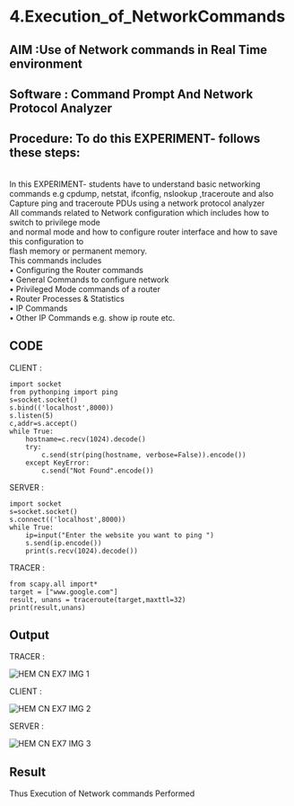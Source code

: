 # 4.Execution_of_NetworkCommands
## AIM :Use of Network commands in Real Time environment
## Software : Command Prompt And Network Protocol Analyzer
## Procedure: To do this EXPERIMENT- follows these steps:
<BR>
In this EXPERIMENT- students have to understand basic networking commands e.g cpdump, netstat, ifconfig, nslookup ,traceroute and also Capture ping and traceroute PDUs using a network protocol analyzer 
<BR>
All commands related to Network configuration which includes how to switch to privilege mode
<BR>
and normal mode and how to configure router interface and how to save this configuration to
<BR>
flash memory or permanent memory.
<BR>
This commands includes
<BR>
• Configuring the Router commands
<BR>
• General Commands to configure network
<BR>
• Privileged Mode commands of a router 
<BR>
• Router Processes & Statistics
<BR>
• IP Commands
<BR>
• Other IP Commands e.g. show ip route etc.
<BR>

## CODE
CLIENT :
```
import socket 
from pythonping import ping 
s=socket.socket() 
s.bind(('localhost',8000)) 
s.listen(5) 
c,addr=s.accept() 
while True: 
    hostname=c.recv(1024).decode() 
    try: 
        c.send(str(ping(hostname, verbose=False)).encode()) 
    except KeyError: 
        c.send("Not Found".encode())
```
SERVER :
```
import socket 
s=socket.socket() 
s.connect(('localhost',8000)) 
while True: 
    ip=input("Enter the website you want to ping ") 
    s.send(ip.encode()) 
    print(s.recv(1024).decode()) 
```
TRACER :
```
from scapy.all import* 
target = ["www.google.com"] 
result, unans = traceroute(target,maxttl=32) 
print(result,unans) 
```
## Output
TRACER :

![HEM CN EX7 IMG 1](https://github.com/hemreddy2005/4.Execution_of_NetworkCommends/assets/145633111/dcc2ca37-438f-410c-925a-f5cefe49c3ec)

CLIENT :

![HEM CN EX7 IMG 2](https://github.com/hemreddy2005/4.Execution_of_NetworkCommends/assets/145633111/9f2170c3-b3c3-4c55-8041-12346cedffc1)

SERVER :

![HEM CN EX7 IMG 3](https://github.com/hemreddy2005/4.Execution_of_NetworkCommends/assets/145633111/5025927c-2e88-4115-b763-5039ac9fae22)

## Result
Thus Execution of Network commands Performed 

